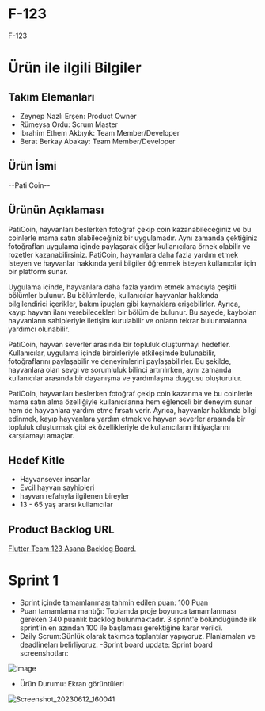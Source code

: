 # F-123
F-123
# Ürün ile ilgili Bilgiler
## Takım Elemanları
- Zeynep Nazlı Erşen: Product Owner
- Rümeysa Ordu: Scrum Master
- İbrahim Ethem Akbıyık: Team Member/Developer
- Berat Berkay Abakay: Team Member/Developer

## Ürün İsmi
--Pati Coin--
## Ürünün Açıklaması
PatiCoin, hayvanları beslerken fotoğraf çekip coin kazanabileceğiniz ve bu coinlerle mama satın alabileceğiniz bir uygulamadır. Aynı zamanda çektiğiniz fotoğrafları uygulama içinde paylaşarak diğer kullanıcılara örnek olabilir ve rozetler kazanabilirsiniz. PatiCoin, hayvanlara daha fazla yardım etmek isteyen ve hayvanlar hakkında yeni bilgiler öğrenmek isteyen kullanıcılar için bir platform sunar.

Uygulama içinde, hayvanlara daha fazla yardım etmek amacıyla çeşitli bölümler bulunur. Bu bölümlerde, kullanıcılar hayvanlar hakkında bilgilendirici içerikler, bakım ipuçları gibi kaynaklara erişebilirler. Ayrıca, kayıp hayvan ilanı verebilecekleri bir bölüm de bulunur. Bu sayede, kaybolan hayvanların sahipleriyle iletişim kurulabilir ve onların tekrar bulunmalarına yardımcı olunabilir.

PatiCoin, hayvan severler arasında bir topluluk oluşturmayı hedefler. Kullanıcılar, uygulama içinde birbirleriyle etkileşimde bulunabilir, fotoğraflarını paylaşabilir ve deneyimlerini paylaşabilirler. Bu şekilde, hayvanlara olan sevgi ve sorumluluk bilinci artırılırken, aynı zamanda kullanıcılar arasında bir dayanışma ve yardımlaşma duygusu oluşturulur.

PatiCoin, hayvanları beslerken fotoğraf çekip coin kazanma ve bu coinlerle mama satın alma özelliğiyle kullanıcılarına hem eğlenceli bir deneyim sunar hem de hayvanlara yardım etme fırsatı verir. Ayrıca, hayvanlar hakkında bilgi edinmek, kayıp hayvanlara yardım etmek ve hayvan severler arasında bir topluluk oluşturmak gibi ek özellikleriyle de kullanıcıların ihtiyaçlarını karşılamayı amaçlar.

## Hedef Kitle
- Hayvansever insanlar
- Evcil hayvan sayhipleri
- hayvan refahıyla ilgilenen bireyler
- 13 - 65 yaş ararsı kullanıcılar

## Product Backlog URL
[Flutter Team 123 Asana Backlog Board.](https://www.figma.com/file/KctUcPnt5oI4gVXcWZ6DuI/Untitled?type=whiteboard&node-id=0%3A1&t=DBEIuGtybizM1CS9-1)

# Sprint 1
- Sprint içinde tamamlanması tahmin edilen puan: 100 Puan
- Puan tamamlama mantığı: Toplamda proje boyunca tamamlanması gereken 340 puanlık backlog bulunmaktadır. 3 sprint'e bölündüğünde ilk sprint'in en azından 100 ile başlaması gerektiğine karar verildi.
- Daily Scrum:Günlük olarak takımca toplantılar yapıyoruz. Planlamaları ve deadlineları belirliyoruz.
-Sprint board update: Sprint board screenshotları:

![image](https://github.com/F123Btcmp/StreetAnimals/assets/92324388/94833c6e-bf38-41d5-80b0-429c576b1c86)

- Ürün Durumu: Ekran görüntüleri

![Screenshot_20230612_160041](https://github.com/F123Btcmp/StreetAnimals/assets/92324388/cf6bbbae-f2de-41cf-a5c4-2c4df09e7031)
